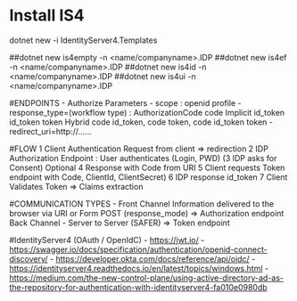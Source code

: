 ﻿# Install IS4
dotnet new -i IdentityServer4.Templates

##dotnet new is4empty -n <name/companyname>.IDP
##dotnet new is4ef -n <name/companyname>.IDP
##dotnet new is4id -n <name/companyname>.IDP
##dotnet new is4ui -n <name/companyname>.IDP

#ENDPOINTS
    - Authorize
    Parameters
        - scope : openid profile
        - response_type=(workflow type) :   AuthorizationCode
                                                code
                                            Implicit
                                                id_token 
                                                id_token token
                                            Hybrid
                                                code id_token, code token, code id_token token
        - redirect_uri=http://......



#FLOW
    1 Client    Authentication Request from client => redirection
    2 IDP       Authorization Endpoint : User authenticates (Login, PWD)
    (3 IDP      asks for Consent) Optional
    4 Response with Code from URI
    5 Client requests Token endpoint with Code, ClientId, ClientSecret)
    6 IDP response id_token
    7 Client Validates Token => Claims extraction

#COMMUNICATION TYPES
    - Front Channel
        Information delivered to the browser via URI or Form POST (response_mode)
        => Authorization endpoint
    Back Channel
    - Server to Server (SAFER)
        => Token endpoint
        
#IdentityServer4 (OAuth / OpenIdC)
	- https://jwt.io/
	- https://swagger.io/docs/specification/authentication/openid-connect-discovery/
	- https://developer.okta.com/docs/reference/api/oidc/
	- https://identityserver4.readthedocs.io/en/latest/topics/windows.html
	- https://medium.com/the-new-control-plane/using-active-directory-ad-as-the-repository-for-authentication-with-identityserver4-fa010e0980db
